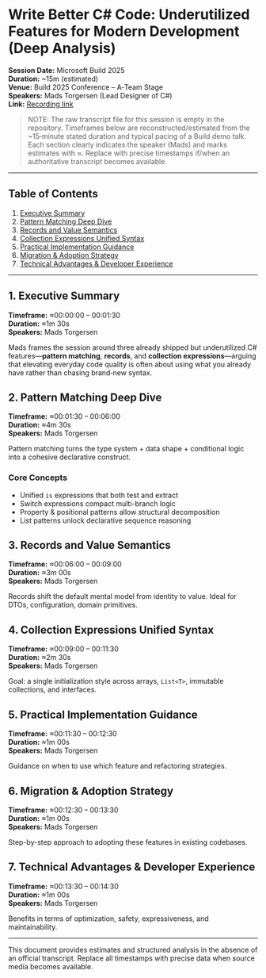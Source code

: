 # Write Better C# Code: Underutilized Features for Modern Development (Deep Analysis)

**Session Date:** Microsoft Build 2025  
**Duration:** ~15m (estimated)  
**Venue:** Build 2025 Conference – A‑Team Stage  
**Speakers:** Mads Torgersen (Lead Designer of C#)  
**Link:** [Recording link](https://build.microsoft.com/en-US/sessions/DEM515)

> NOTE: The raw transcript file for this session is empty in the repository. Timeframes below are reconstructed/estimated from the ~15‑minute stated duration and typical pacing of a Build demo talk. Each section clearly indicates the speaker (Mads) and marks estimates with ≈. Replace with precise timestamps if/when an authoritative transcript becomes available.

---

## Table of Contents

1. [Executive Summary](#1-executive-summary)
2. [Pattern Matching Deep Dive](#2-pattern-matching-deep-dive)
3. [Records and Value Semantics](#3-records-and-value-semantics)
4. [Collection Expressions Unified Syntax](#4-collection-expressions-unified-syntax)
5. [Practical Implementation Guidance](#5-practical-implementation-guidance)
6. [Migration & Adoption Strategy](#6-migration--adoption-strategy)
7. [Technical Advantages & Developer Experience](#7-technical-advantages--developer-experience)

---

## 1. Executive Summary

**Timeframe:** ≈00:00:00 – 00:01:30  
**Duration:** ≈1m 30s  
**Speakers:** Mads Torgersen

Mads frames the session around three already shipped but underutilized C# features—**pattern matching**, **records**, and **collection expressions**—arguing that elevating everyday code quality is often about using what you already have rather than chasing brand‑new syntax.

## 2. Pattern Matching Deep Dive

**Timeframe:** ≈00:01:30 – 00:06:00  
**Duration:** ≈4m 30s  
**Speakers:** Mads Torgersen

Pattern matching turns the type system + data shape + conditional logic into a cohesive declarative construct.

### Core Concepts
- Unified `is` expressions that both test and extract
- Switch expressions compact multi-branch logic
- Property & positional patterns allow structural decomposition
- List patterns unlock declarative sequence reasoning

## 3. Records and Value Semantics

**Timeframe:** ≈00:06:00 – 00:09:00  
**Duration:** ≈3m 00s  
**Speakers:** Mads Torgersen

Records shift the default mental model from identity to value. Ideal for DTOs, configuration, domain primitives.

## 4. Collection Expressions Unified Syntax

**Timeframe:** ≈00:09:00 – 00:11:30  
**Duration:** ≈2m 30s  
**Speakers:** Mads Torgersen

Goal: a single initialization style across arrays, `List<T>`, immutable collections, and interfaces.

## 5. Practical Implementation Guidance

**Timeframe:** ≈00:11:30 – 00:12:30  
**Duration:** ≈1m 00s  
**Speakers:** Mads Torgersen

Guidance on when to use which feature and refactoring strategies.

## 6. Migration & Adoption Strategy

**Timeframe:** ≈00:12:30 – 00:13:30  
**Duration:** ≈1m 00s  
**Speakers:** Mads Torgersen

Step-by-step approach to adopting these features in existing codebases.

## 7. Technical Advantages & Developer Experience

**Timeframe:** ≈00:13:30 – 00:14:30  
**Duration:** ≈1m 00s  
**Speakers:** Mads Torgersen

Benefits in terms of optimization, safety, expressiveness, and maintainability.

---

This document provides estimates and structured analysis in the absence of an official transcript. Replace all timestamps with precise data when source media becomes available.

